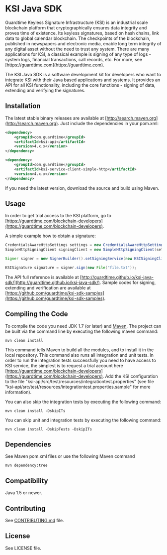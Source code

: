 # KSI Java SDK #
Guardtime Keyless Signature Infrastructure (KSI) is an industrial scale blockchain platform that cryptographically
ensures data integrity and proves time of existence. Its keyless signatures, based on hash chains, link data to global
calendar blockchain. The checkpoints of the blockchain, published in newspapers and electronic media, enable long term
integrity of any digital asset without the need to trust any system. There are many applications for KSI, a classical
example is signing of any type of logs - system logs, financial transactions, call records, etc. For more,
see [https://guardtime.com](https://guardtime.com).

The KSI Java SDK is a software development kit for developers who want to integrate KSI with their Java based applications
and systems. It provides an API for all KSI functionality, including the core functions - signing of data, extending
and verifying the signatures.

## Installation ##

The latest stable binary releases are available at [http://search.maven.org](http://search.maven.org). Just include the
dependencies in your pom.xml:

```xml
<dependency>
    <groupId>com.guardtime</groupId>
    <artifactId>ksi-api</artifactId>
    <version>4.x.x</version>
</dependency>

<dependency>
    <groupId>com.guardtime</groupId>
    <artifactId>ksi-service-client-simple-http</artifactId>
    <version>4.x.x</version>
</dependency>
```
If you need the latest version, download the source and build using Maven.

## Usage ##

In order to get trial access to the KSI platform, go to [https://guardtime.com/blockchain-developers](https://guardtime.com/blockchain-developers).

A simple example how to obtain a signature:
```java
CredentialsAwareHttpSettings settings = new CredentialsAwareHttpSettings("signing-service-url", KSIServiceCredentials);
SimpleHttpSigningClient signingClient = new SimpleHttpSigningClient(settings);

Signer signer = new SignerBuilder().setSigningService(new KSISigningClientServiceAdapter(signingClient)).build();

KSISignature signature = signer.sign(new File("file.txt"));
```
The API full reference is available at [http://guardtime.github.io/ksi-java-sdk/](http://guardtime.github.io/ksi-java-sdk/).
Sample codes for signing, extending and verification are available at
[https://github.com/guardtime/ksi-sdk-samples](https://github.com/guardtime/ksi-sdk-samples).


## Compiling the Code ##
To compile the code you need JDK 1.7 (or later) and [Maven](https://maven.apache.org/). 
The project can be built via the command line by executing the following maven command: 
```
mvn clean install
```
This command tells Maven to build all the modules, and to install it in the local repository. This command also runs all
integration and unit tests. In order to run the integration tests successfully you need to have access to KSI
service, the simplest is to request a trial account here [https://guardtime.com/blockchain-developers](https://guardtime.com/blockchain-developers).
Add the KSI configuration to the file "ksi-api/src/test/resources/integrationtest.properties" (see file
"ksi-api/src/test/resources/integrationtest.properties.sample" for more information).

You can also skip the integration tests by executing the following command:
```
mvn clean install -DskipITs
```

You can skip unit and integration tests by executing the following command:
```
mvn clean install -DskipTests -DskipITs
```

## Dependencies ##

See Maven pom.xml files or use the following Maven command
```
mvn dependency:tree
```

## Compatibility ##

Java 1.5 or newer.

## Contributing ##

See [CONTRIBUTING.md](CONTRIBUTING.md) file.

## License ##

See LICENSE file.
